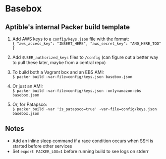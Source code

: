 Basebox
=======
Aptible's internal Packer build template
----------------------------------------

1. Add AWS keys to a `config/keys.json` file with the format:  
`{ "aws_access_key": "INSERT_HERE", "aws_secret_key": "AND_HERE_TOO" }`

1. Add `$USER_authorized_keys` files to `/config` (can figure out a better way to pull these later, maybe from a central repo)

1. To build both a Vagrant box and an EBS AMI:  
`$ packer build -var-file=config/keys.json basebox.json`  

1. Or just an AMI:  
`$ packer build -var-file=config/keys.json -only=amazon-ebs basebox.json`

1. Or, for Patapsco:  
`$ packer build -var 'is_patapsco=true' -var-file=config/keys.json basebox.json`  

## Notes
* Add an inline sleep command if a race condition occurs when SSH is started before other services
* Set `export PACKER_LOG=1` before running build to see logs on stderr